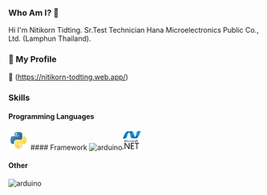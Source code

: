 ### Who Am I? 👋
Hi I'm Nitikorn Tidting. 
Sr.Test Technician Hana Microelectronics Public Co., Ltd. (Lamphun Thailand). 

### 🔗 My Profile 
👤 (https://nitikorn-todting.web.app/)

### Skills
#### Programming Languages

<img src="https://raw.githubusercontent.com/devicons/devicon/master/icons/python/python-original.svg" alt="arduino" width="40" height="40"/>
#### Framework
<img src="https://cdn.worldvectorlogo.com/logos/django.svg" alt="arduino" width="40" height="40"/><img src="https://raw.githubusercontent.com/devicons/devicon/master/icons/dot-net/dot-net-original-wordmark.svg" alt="arduino" width="40" height="40"/>

#### Other
<img src="https://cdn.worldvectorlogo.com/logos/arduino-1.svg" alt="arduino" width="40" height="40"/>

